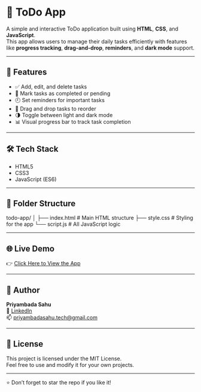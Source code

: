 # 📝 ToDo App

A simple and interactive ToDo application built using **HTML**, **CSS**, and **JavaScript**.  
This app allows users to manage their daily tasks efficiently with features like **progress tracking**, **drag-and-drop**, **reminders**, and **dark mode** support.

---

## 🚀 Features

- ✅ Add, edit, and delete tasks  
- 📌 Mark tasks as completed or pending  
- 🕘 Set reminders for important tasks  
- 🔄 Drag and drop tasks to reorder  
- 🌗 Toggle between light and dark mode  
- 📊 Visual progress bar to track task completion

---

## 🛠️ Tech Stack

- HTML5
- CSS3
- JavaScript (ES6)

---

## 📂 Folder Structure
todo-app/
│
├── index.html # Main HTML structure
├── style.css # Styling for the app
└── script.js # All JavaScript logic


---

## 🌐 Live Demo

👉 [Click Here to View the App](https://priyambadasahu.github.io/todo-app/)  


---

## 🙌 Author

**Priyambada Sahu**  
💼 [LinkedIn](https://www.linkedin.com/in/priyambada-sahu/)  
📫 priyambadasahu.tech@gmail.com

---

## 📄 License

This project is licensed under the MIT License.  
Feel free to use and modify it for your own projects.

---

⭐ Don’t forget to star the repo if you like it!
